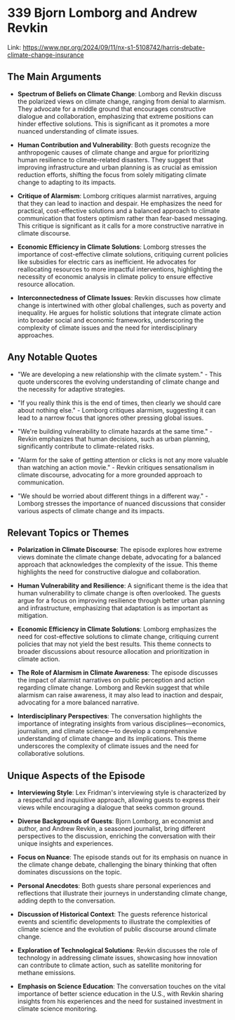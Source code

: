 # 339 Bjorn Lomborg and Andrew Revkin


Link: https://www.npr.org/2024/09/11/nx-s1-5108742/harris-debate-climate-change-insurance



## The Main Arguments

- **Spectrum of Beliefs on Climate Change**: Lomborg and Revkin discuss the polarized views on climate change, ranging from denial to alarmism. They advocate for a middle ground that encourages constructive dialogue and collaboration, emphasizing that extreme positions can hinder effective solutions. This is significant as it promotes a more nuanced understanding of climate issues.

- **Human Contribution and Vulnerability**: Both guests recognize the anthropogenic causes of climate change and argue for prioritizing human resilience to climate-related disasters. They suggest that improving infrastructure and urban planning is as crucial as emission reduction efforts, shifting the focus from solely mitigating climate change to adapting to its impacts.

- **Critique of Alarmism**: Lomborg critiques alarmist narratives, arguing that they can lead to inaction and despair. He emphasizes the need for practical, cost-effective solutions and a balanced approach to climate communication that fosters optimism rather than fear-based messaging. This critique is significant as it calls for a more constructive narrative in climate discourse.

- **Economic Efficiency in Climate Solutions**: Lomborg stresses the importance of cost-effective climate solutions, critiquing current policies like subsidies for electric cars as inefficient. He advocates for reallocating resources to more impactful interventions, highlighting the necessity of economic analysis in climate policy to ensure effective resource allocation.

- **Interconnectedness of Climate Issues**: Revkin discusses how climate change is intertwined with other global challenges, such as poverty and inequality. He argues for holistic solutions that integrate climate action into broader social and economic frameworks, underscoring the complexity of climate issues and the need for interdisciplinary approaches.

## Any Notable Quotes

- "We are developing a new relationship with the climate system." - This quote underscores the evolving understanding of climate change and the necessity for adaptive strategies.

- "If you really think this is the end of times, then clearly we should care about nothing else." - Lomborg critiques alarmism, suggesting it can lead to a narrow focus that ignores other pressing global issues.

- "We're building vulnerability to climate hazards at the same time." - Revkin emphasizes that human decisions, such as urban planning, significantly contribute to climate-related risks.

- "Alarm for the sake of getting attention or clicks is not any more valuable than watching an action movie." - Revkin critiques sensationalism in climate discourse, advocating for a more grounded approach to communication.

- "We should be worried about different things in a different way." - Lomborg stresses the importance of nuanced discussions that consider various aspects of climate change and its impacts.

## Relevant Topics or Themes

- **Polarization in Climate Discourse**: The episode explores how extreme views dominate the climate change debate, advocating for a balanced approach that acknowledges the complexity of the issue. This theme highlights the need for constructive dialogue and collaboration.

- **Human Vulnerability and Resilience**: A significant theme is the idea that human vulnerability to climate change is often overlooked. The guests argue for a focus on improving resilience through better urban planning and infrastructure, emphasizing that adaptation is as important as mitigation.

- **Economic Efficiency in Climate Solutions**: Lomborg emphasizes the need for cost-effective solutions to climate change, critiquing current policies that may not yield the best results. This theme connects to broader discussions about resource allocation and prioritization in climate action.

- **The Role of Alarmism in Climate Awareness**: The episode discusses the impact of alarmist narratives on public perception and action regarding climate change. Lomborg and Revkin suggest that while alarmism can raise awareness, it may also lead to inaction and despair, advocating for a more balanced narrative.

- **Interdisciplinary Perspectives**: The conversation highlights the importance of integrating insights from various disciplines—economics, journalism, and climate science—to develop a comprehensive understanding of climate change and its implications. This theme underscores the complexity of climate issues and the need for collaborative solutions.

## Unique Aspects of the Episode

- **Interviewing Style**: Lex Fridman's interviewing style is characterized by a respectful and inquisitive approach, allowing guests to express their views while encouraging a dialogue that seeks common ground.

- **Diverse Backgrounds of Guests**: Bjorn Lomborg, an economist and author, and Andrew Revkin, a seasoned journalist, bring different perspectives to the discussion, enriching the conversation with their unique insights and experiences.

- **Focus on Nuance**: The episode stands out for its emphasis on nuance in the climate change debate, challenging the binary thinking that often dominates discussions on the topic.

- **Personal Anecdotes**: Both guests share personal experiences and reflections that illustrate their journeys in understanding climate change, adding depth to the conversation.

- **Discussion of Historical Context**: The guests reference historical events and scientific developments to illustrate the complexities of climate science and the evolution of public discourse around climate change.

- **Exploration of Technological Solutions**: Revkin discusses the role of technology in addressing climate issues, showcasing how innovation can contribute to climate action, such as satellite monitoring for methane emissions.

- **Emphasis on Science Education**: The conversation touches on the vital importance of better science education in the U.S., with Revkin sharing insights from his experiences and the need for sustained investment in climate science monitoring.
